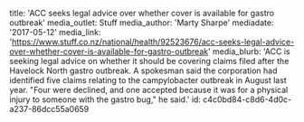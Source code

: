 title: 'ACC seeks legal advice over whether cover is available for gastro outbreak'
media_outlet: Stuff
media_author: 'Marty Sharpe'
mediadate: '2017-05-12'
media_link: 'https://www.stuff.co.nz/national/health/92523676/acc-seeks-legal-advice-over-whether-cover-is-available-for-gastro-outbreak'
media_blurb: 'ACC is seeking legal advice on whether it should be covering claims filed after the Havelock North gastro outbreak. A spokesman said the corporation had identified five claims relating to the campylobacter outbreak in August last year. "Four were declined, and one accepted because it was for a physical injury to someone with the gastro bug," he said.'
id: c4c0bd84-c8d6-4d0c-a237-86dcc55a0659
